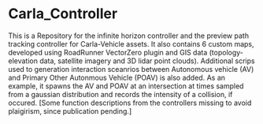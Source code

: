 # Carla_Controller
This is a Repository for the infinite horizon controller and the preview path tracking controller for Carla-Vehicle assets.
It also contains 6 custom maps, developed using RoadRunner VectorZero plugin and GIS data (topology-elevation data, satellite imagery 
and 3D lidar point clouds).
Additional scrips used to generation interaction sceanrios between Autonomous vehicle (AV) and Primary Other Autonmous Vehicle (POAV)
is also added. As an example, it spawns the AV and POAV at an intersection at times sampled from a gaussian distribution and records
the intensity of a collision, if occured.
[Some function descriptions from the controllers missing to avoid plaigirism, since publication pending.]

